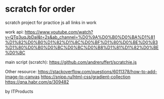 # scratch for order
scratch project for practice js
all links in work

work api:
https://www.youtube.com/watch?v=QTq3uqJbDaI&t=2s&ab_channel=%D0%9A%D0%B0%D0%BA%D1%81%D1%82%D0%B0%D1%82%D1%8C%D0%BF%D1%80%D0%BE%D0%B3%D1%80%D0%B0%D0%BC%D0%BC%D0%B8%D1%81%D1%82%D0%BE%D0%BC

main script (scratch):
https://github.com/andreruffert/scratchie.js

Other resource:
https://stackoverflow.com/questions/6011378/how-to-add-image-to-canvas
https://snipp.ru/html-css/gradient-collection
https://qna.habr.com/q/309482

by ITProducts
